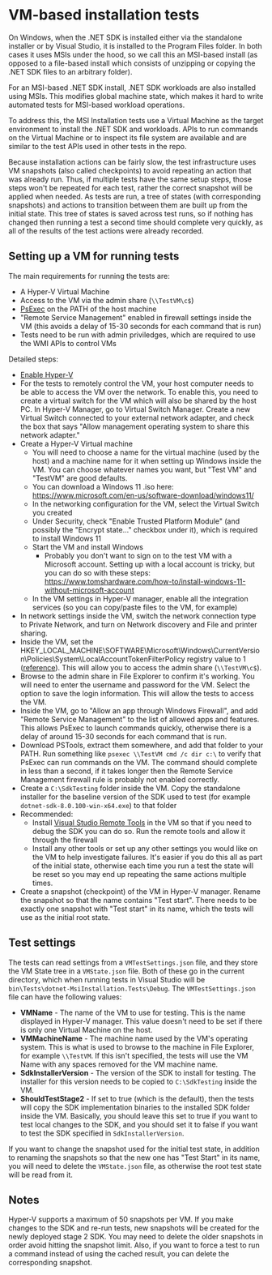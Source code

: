# VM-based installation tests

On Windows, when the .NET SDK is installed either via the standalone installer or by Visual Studio, it is installed to the Program Files folder.  In both cases it uses MSIs under the hood, so we call this an MSI-based install (as opposed to a file-based install which consists of unzipping or copying the .NET SDK files to an arbitrary folder).

For an MSI-based .NET SDK install, .NET SDK workloads are also installed using MSIs.  This modifies global machine state, which makes it hard to write automated tests for MSI-based workload operations.

To address this, the MSI Installation tests use a Virtual Machine as the target environment to install the .NET SDK and workloads.  APIs to run commands on the Virtual Machine or to inspect its file system are available and are similar to the test APIs used in other tests in the repo.

Because installation actions can be fairly slow, the test infrastructure uses VM snapshots (also called checkpoints) to avoid repeating an action that was already run.  Thus, if multiple tests have the same setup steps, those steps won't be repeated for each test, rather the correct snapshot will be applied when needed.  As tests are run, a tree of states (with corresponding snapshots) and actions to transition between them are built up from the initial state.  This tree of states is saved across test runs, so if nothing has changed then running a test a second time should complete very quickly, as all of the results of the test actions were already recorded.

## Setting up a VM for running tests

The main requirements for running the tests are:

- A Hyper-V Virtual Machine
- Access to the VM via the admin share (`\\TestVM\c$`)
- [PsExec](https://learn.microsoft.com/en-us/sysinternals/downloads/psexec) on the PATH of the host machine
- "Remote Service Management" enabled in firewall settings inside the VM (this avoids a delay of 15-30 seconds for each command that is run)
- Tests need to be run with admin priviledges, which are required to use the WMI APIs to control VMs

Detailed steps:

- [Enable Hyper-V](https://learn.microsoft.com/en-us/virtualization/hyper-v-on-windows/quick-start/enable-hyper-v)
- For the tests to remotely control the VM, your host computer needs to be able to access the VM over the network.  To enable this, you need to create a virtual switch for the VM which will also be shared by the host PC.  In Hyper-V Manager, go to Virtual Switch Manager.  Create a new Virtual Switch connected to your external network adapter, and check the box that says "Allow management operating system to share this network adapter."
- Create a Hyper-V Virtual machine
  - You will need to choose a name for the virtual machine (used by the host) and a machine name for it when setting up Windows inside the VM.  You can choose whatever names you want, but "Test VM" and "TestVM" are good defaults.
  - You can download a Windows 11 .iso here: https://www.microsoft.com/en-us/software-download/windows11/
  - In the networking configuration for the VM, select the Virtual Switch you created
  - Under Security, check "Enable Trusted Platform Module" (and possibly the "Encrypt state..." checkbox under it), which is required to install Windows 11
  - Start the VM and install Windows
    - Probably you don't want to sign on to the test VM with a Microsoft account.  Setting up with a local account is tricky, but you can do so with these steps: https://www.tomshardware.com/how-to/install-windows-11-without-microsoft-account
  - In the VM settings in Hyper-V manager, enable all the integration services (so you can copy/paste files to the VM, for example)
- In network settings inside the VM, switch the network connection type to Private Network, and turn on Network discovery and File and printer sharing.
- Inside the VM, set the HKEY_LOCAL_MACHINE\SOFTWARE\Microsoft\Windows\CurrentVersion\Policies\System\LocalAccountTokenFilterPolicy registry value to 1 ([reference](https://learn.microsoft.com/en-us/troubleshoot/windows-server/windows-security/user-account-control-and-remote-restriction)).  This will allow you to access the admin share (`\\TestVM\c$`).
- Browse to the admin share in File Explorer to confirm it's working.  You will need to enter the username and password for the VM.  Select the option to save the login information.  This will allow the tests to access the VM.
- Inside the VM, go to "Allow an app through Windows Firewall", and add "Remote Service Management" to the list of allowed apps and features.  This allows PsExec to launch commands quickly, otherwise there is a delay of around 15-30 seconds for each command that is run.
- Download PSTools, extract them somewhere, and add that folder to your PATH.  Run something like `psexec \\TestVM cmd /c dir c:\` to verify that PsExec can run commands on the VM.  The command should complete in less than a second, if it takes longer then the Remote Service Management firewall rule is probably not enabled correctly.
- Create a `C:\SdkTesting` folder inside the VM.  Copy the standalone installer for the baseline version of the SDK used to test (for example `dotnet-sdk-8.0.100-win-x64.exe`) to that folder
- Recommended:
  - Install [Visual Studio Remote Tools](https://learn.microsoft.com/visualstudio/debugger/remote-debugging?view=vs-2022#download-and-install-the-remote-tools) in the VM so that if you need to debug the SDK you can do so.  Run the remote tools and allow it through the firewall
  - Install any other tools or set up any other settings you would like on the VM to help investigate failures.  It's easier if you do this all as part of the initial state, otherwise each time you run a test the state will be reset so you may end up repeating the same actions multiple times.
- Create a snapshot (checkpoint) of the VM in Hyper-V manager.  Rename the snapshot so that the name contains "Test start".  There needs to be exactly one snapshot with "Test start" in its name, which the tests will use as the initial root state.

## Test settings

The tests can read settings from a `VMTestSettings.json` file, and they store the VM State tree in a `VMState.json` file.  Both of these go in the current directory, which when running tests in Visual Studio will be `bin\Tests\dotnet-MsiInstallation.Tests\Debug`.  The `VMTestSettings.json` file can have the following values:

- **VMName** - The name of the VM to use for testing.  This is the name displayed in Hyper-V manager.  This value doesn't need to be set if there is only one Virtual Machine on the host.
- **VMMachineName** - The machine name used by the VM's operating system.  This is what is used to browse to the machine in File Explorer, for example `\\TestVM`.  If this isn't specified, the tests will use the VM Name with any spaces removed for the VM machine name.
- **SdkInstallerVersion** - The version of the SDK to install for testing.  The installer for this version needs to be copied to `C:\SdkTesting` inside the VM.
- **ShouldTestStage2** - If set to true (which is the default), then the tests will copy the SDK implementation binaries to the installed SDK folder inside the VM.  Basically, you should leave this set to true if you want to test local changes to the SDK, and you should set it to false if you want to test the SDK specified in `SdkInstallerVersion`.

If you want to change the snapshot used for the initial test state, in addition to renaming the snapshots so that the new one has "Test Start" in its name, you will need to delete the `VMState.json` file, as otherwise the root test state will be read from it.

## Notes

Hyper-V supports a maximum of 50 snapshots per VM.  If you make changes to the SDK and re-run tests, new snapshots will be created for the newly deployed stage 2 SDK.  You may need to delete the older snapshots in order avoid hitting the snapshot limit.  Also, if you want to force a test to run a command instead of using the cached result, you can delete the corresponding snapshot.